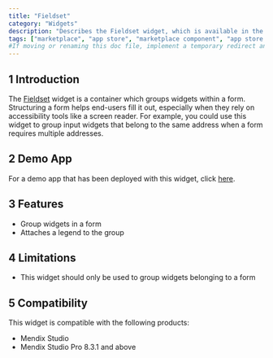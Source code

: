 ```yaml
---
title: "Fieldset"
category: "Widgets"
description: "Describes the Fieldset widget, which is available in the Mendix Marketplace."
tags: ["marketplace", "app store", "marketplace component", "app store component", "widget", "fieldset", "token", "platform support"]
#If moving or renaming this doc file, implement a temporary redirect and let the respective team know they should update the URL in the product. See Mapping to Products for more details.
---
```


## 1 Introduction

The [Fieldset](https://appstore.home.mendix.com/link/app/113922/Mendix/Fieldset) widget is a container which groups widgets within a form. Structuring a form helps end-users fill it out, especially when they rely on accessibility tools like a screen reader. For example, you could use this widget to group input widgets that belong to the same address when a form requires multiple addresses.

## 2 Demo App

For a demo app that has been deployed with this widget, click [here](https://fieldset-sandbox.mxapps.io).

## 3 Features

* Group widgets in a form
* Attaches a legend to the group

## 4 Limitations

* This widget should only be used to group widgets belonging to a form

## 5 Compatibility

This widget is compatible with the following products:

* Mendix Studio
* Mendix Studio Pro 8.3.1 and above
